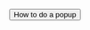<html>
<head>
<title>How to make a website</title>
<meta charset="utf-8" />
<style>
body{

background-color: #22B678;

}
</style>
</head>
<body>
<button onclick="document.getElementById('popup').style.display = 'block'">How to do a popup</button>
<div id="popup" style="display: none; color: #A511FF; background-color: #FFFF00;">
Add a div tag to your document then type id="id" and inside it, type hello or something like that. Then in your button tag, type onclick="document.getElementById('[your div id]').style.display = 'block'". Then add a hide button in the div tag and type onclick="document.getElementById('[your div id]').style.display = 'none'".
<button onclick="document.getElementById('popup').style.display = 'none'">Hide</button>
</div>
</body>
</html>

